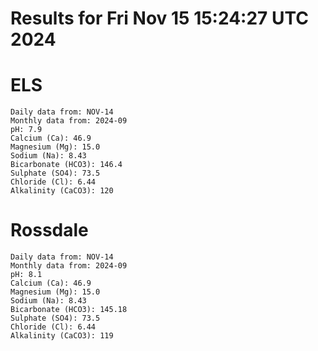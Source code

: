 # Results for Fri Nov 15 15:24:27 UTC 2024
# ELS
```
Daily data from: NOV-14
Monthly data from: 2024-09
pH: 7.9
Calcium (Ca): 46.9
Magnesium (Mg): 15.0
Sodium (Na): 8.43
Bicarbonate (HCO3): 146.4
Sulphate (SO4): 73.5
Chloride (Cl): 6.44
Alkalinity (CaCO3): 120
```
# Rossdale
```
Daily data from: NOV-14
Monthly data from: 2024-09
pH: 8.1
Calcium (Ca): 46.9
Magnesium (Mg): 15.0
Sodium (Na): 8.43
Bicarbonate (HCO3): 145.18
Sulphate (SO4): 73.5
Chloride (Cl): 6.44
Alkalinity (CaCO3): 119
```
